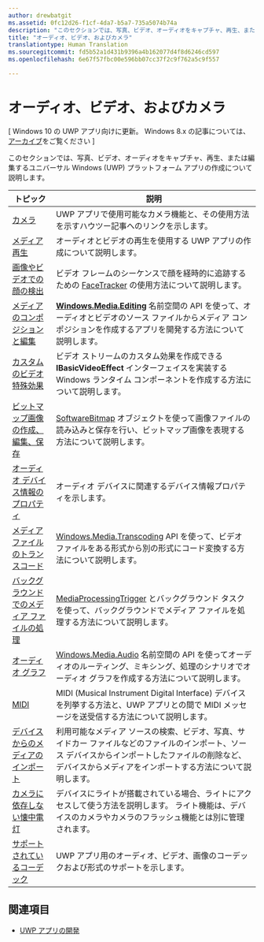 ```yaml
---
author: drewbatgit
ms.assetid: 0fc12d26-f1cf-4da7-b5a7-735a5074b74a
description: "このセクションでは、写真、ビデオ、オーディオをキャプチャ、再生、または編集するユニバーサル Windows (UWP) プラットフォーム アプリの作成について説明します。"
title: "オーディオ、ビデオ、およびカメラ"
translationtype: Human Translation
ms.sourcegitcommit: fd5b52a1d431b9396a4b162077d4f8d6246cd597
ms.openlocfilehash: 6e67f57fbc00e596bb07cc37f2c9f762a5c9f557

---
```


# オーディオ、ビデオ、およびカメラ

\[ Windows 10 の UWP アプリ向けに更新。 Windows 8.x の記事については、[アーカイブ](http://go.microsoft.com/fwlink/p/?linkid=619132)をご覧ください \]

このセクションでは、写真、ビデオ、オーディオをキャプチャ、再生、または編集するユニバーサル Windows (UWP) プラットフォーム アプリの作成について説明します。
 
| トピック                                                                                             | 説明                                                                                                                                                                                                                                                                                    |
|---------------------------------------------------------------------------------------------------|------------------------------------------------------------------------------------------------------------------------------------------------------------------------------------------------------------------------------------------------------------------------------------------------|
| [カメラ](camera.md) | UWP アプリで使用可能なカメラ機能と、その使用方法を示すハウツー記事へのリンクを示します。 |
| [メディア再生](media-playback.md) | オーディオとビデオの再生を使用する UWP アプリの作成について説明します。 |
| [画像やビデオでの顔の検出](detect-and-track-faces-in-an-image.md) | ビデオ フレームのシーケンスで顔を経時的に追跡するための [FaceTracker](https://msdn.microsoft.com/library/windows/apps/dn974150) の使用方法について説明します。 |
| [メディアのコンポジションと編集](media-compositions-and-editing.md) | [**Windows.Media.Editing**](https://msdn.microsoft.com/library/windows/apps/dn640565) 名前空間の API を使って、オーディオとビデオのソース ファイルからメディア コンポジションを作成するアプリを開発する方法について説明します。 |
| [カスタムのビデオ特殊効果](custom-video-effects.md) | ビデオ ストリームのカスタム効果を作成できる **IBasicVideoEffect** インターフェイスを実装する Windows ランタイム コンポーネントを作成する方法について説明します。 |
| [ビットマップ画像の作成、編集、保存](imaging.md) | [SoftwareBitmap](https://msdn.microsoft.com/library/windows/apps/dn887358) オブジェクトを使って画像ファイルの読み込みと保存を行い、ビットマップ画像を表現する方法について説明します。  |
| [オーディオ デバイス情報のプロパティ](audio-device-information-properties.md)  | オーディオ デバイスに関連するデバイス情報プロパティを示します。 |
| [メディア ファイルのトランスコード](transcode-media-files.md) | [Windows.Media.Transcoding](https://msdn.microsoft.com/library/windows/apps/br207105) API を使って、ビデオ ファイルをある形式から別の形式にコード変換する方法について説明します。 |
| [バックグラウンドでのメディア ファイルの処理](process-media-files-in-the-background.md) | [MediaProcessingTrigger](https://msdn.microsoft.com/library/windows/apps/dn806005) とバックグラウンド タスクを使って、バックグラウンドでメディア ファイルを処理する方法について説明します。 |
| [オーディオ グラフ](audio-graphs.md) | [Windows.Media.Audio](https://msdn.microsoft.com/library/windows/apps/dn914341) 名前空間の API を使ってオーディオのルーティング、ミキシング、処理のシナリオでオーディオ グラフを作成する方法について説明します。 |
| [MIDI](midi.md) | MIDI (Musical Instrument Digital Interface) デバイスを列挙する方法と、UWP アプリとの間で MIDI メッセージを送受信する方法について説明します。 |
| [デバイスからのメディアのインポート](import-media-from-a-device.md) | 利用可能なメディア ソースの検索、ビデオ、写真、サイドカー ファイルなどのファイルのインポート、ソース デバイスからインポートしたファイルの削除など、デバイスからメディアをインポートする方法について説明します。 |
| [カメラに依存しない懐中電灯](camera-independent-flashlight.md) | デバイスにライトが搭載されている場合、ライトにアクセスして使う方法を説明します。 ライト機能は、デバイスのカメラやカメラのフラッシュ機能とは別に管理されます。 |
| [サポートされているコーデック](supported-codecs.md) | UWP アプリ用のオーディオ、ビデオ、画像のコーデックおよび形式のサポートを示します。 |


## 関連項目
- [UWP アプリの開発](https://developer.microsoft.com/en-us/windows/develop)

 

 

 







<!--HONumber=Nov16_HO1-->


